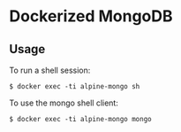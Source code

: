 # Dockerized MongoDB

## Usage

To run a shell session:

    $ docker exec -ti alpine-mongo sh

To use the mongo shell client:

	$ docker exec -ti alpine-mongo mongo
